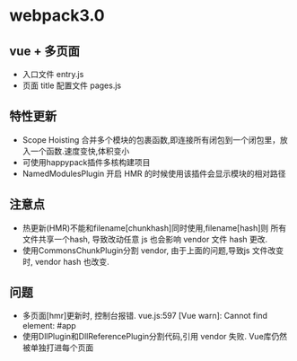 # webpack3.0
## vue + 多页面
- 入口文件 entry.js
- 页面 title 配置文件 pages.js

## 特性更新
- Scope Hoisting 合并多个模块的包裹函数,即连接所有闭包到一个闭包里，放入一个函数.速度变快,体积变小
- 可使用happypack插件多核构建项目
- NamedModulesPlugin  开启 HMR 的时候使用该插件会显示模块的相对路径

## 注意点
- 热更新(HMR)不能和filename[chunkhash]同时使用,filename[hash]则 所有文件共享一个hash, 导致改动任意 js 也会影响 vendor 文件 hash 更改.
- 使用CommonsChunkPlugin分割 vendor, 由于上面的问题,导致js 文件改变时, vendor hash 也改变.


## 问题 
- 多页面[hmr]更新时, 控制台报错.  vue.js:597 [Vue warn]: Cannot find element: #app
- 使用DllPlugin和DllReferencePlugin分割代码,引用 vendor 失败. Vue库仍然被单独打进每个页面